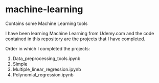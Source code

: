 # machine-learning
Contains some Machine Learning tools

I have been learning Machine Learning from Udemy.com and the code contained in this repository are the projects that I have completed.

Order in which I completed the projects:
1. Data_preprocessing_tools.ipynb
2. Simple
3. Multiple_linear_regression.ipynb
4. Polynomial_regression.ipynb
